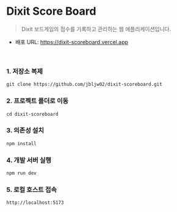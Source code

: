 # Dixit Score Board
> Dixit 보드게임의 점수를 기록하고 관리하는 웹 애플리케이션입니다.
- 배포 URL: https://dixit-scoreboard.vercel.app
 
<br>

### 1. 저장소 복제
```
git clone https://github.com/jbljw02/dixit-scoreboard.git
```

### 2. 프로젝트 폴더로 이동
```
cd dixit-scoreboard
```

### 3. 의존성 설치
```
npm install
```

### 4. 개발 서버 실행
```
npm run dev
```

### 5. 로컬 호스트 접속
```
http://localhost:5173
```
